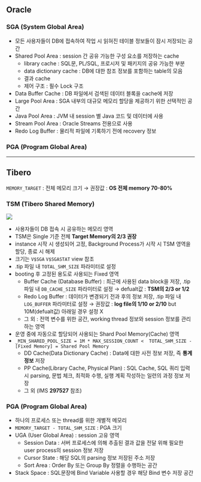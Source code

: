 ## Oracle
### SGA (System Global Area)
- 모든 사용자들이 DB에 접속하여 작업 시 읽혀진 테이블 정보들이 잠시 저장되는 공간
- Shared Pool Area : session 간 공유 가능한 구성 요소를 저장하는 cache
  - library cache : SQL문, PL/SQL, 프로시저 및 패키지의 공유 가능한 부분
  - data dictionary cache : DB에 대한 참조 정보를 포함하는 table의 모음
  - 결과 cache
  - 제어 구조 :  필수 Lock 구조
- Data Buffer Cache : DB 파일에서 검색된 데이터 블록을 cache에 저장
- Large Pool Area : SGA 내부의 대규모 메모리 할당을 제공하기 위한 선택적인 공간
- Java Pool Area : JVM 내 session 별 Java 코드 및 데이터에 사용
- Stream Pool Area : Oracle Streams 전용으로 사용
- Redo Log Buffer : 물리적 파일에 기록하기 전에 recovery 정보
### PGA (Program Global Area)

---
## Tibero
`MEMORY_TARGET` : 전체 메모리 크기 → 권장값 : **OS 전체 memory 70-80%**
### TSM (Tibero Shared Memory)
![](https://prod-files-secure.s3.us-west-2.amazonaws.com/2e9f035b-3bba-4ce1-902b-03e8e4545fa2/50e74659-9cf4-4d7e-a1bb-37b94051050d/3.1_TSM.png?X-Amz-Algorithm=AWS4-HMAC-SHA256&X-Amz-Content-Sha256=UNSIGNED-PAYLOAD&X-Amz-Credential=ASIAZI2LB466U2Z5FOU7%2F20250717%2Fus-west-2%2Fs3%2Faws4_request&X-Amz-Date=20250717T035644Z&X-Amz-Expires=3600&X-Amz-Security-Token=IQoJb3JpZ2luX2VjEFMaCXVzLXdlc3QtMiJHMEUCIEuscGfL%2F4dlhl6B5ykz0IYPOW2awNhWXIji6u7U%2FwaTAiEA7MIK%2F9Lgz%2FoflG8UGi1CtRRxE7%2FXARltBGNkFNa8zHsq%2FwMIbBAAGgw2Mzc0MjMxODM4MDUiDJskHocix%2BDn%2BnnQZCrcA%2B4Y01QaVINI2A%2BccpL83nu%2BWgGPlOPWxedLDX%2FrxY3h7qVkoxawYSqupx5W8nYvQSNKN00OT8hfCefGlGev%2BKfGP8JMLrj41zTkF4vjB2VNIQuha9jWG87tBdgy4SuVWcF%2Be55G3qNzxkE1qlftpEWxRrpxZLQobpElir24Ldvp44clUzRpprUuWg18HG9Ph2%2BTOFITayM3%2B3E4E9hOl6NpJz6atQ5dNtzH8NBIRC1qpIgy7TwW%2FRuXUdo7FlAIXvdUzzsJ8M%2B2%2FHG4bJnXJ3ABmwwtTu388a2MLnZHT%2BeK5sNUiR6yND%2FVS2IdtqF9utq7c2JEQh1p8RxUKG%2F4%2FYn4qff%2Fb0Xh3bh0LqOw0hJ9gfHsmhlG3HRYXYZmK%2B%2BMd9upvlWro2wyraWkJtX9IPzvoGJHXy4wCw6sAM6PhmZYSVePKLAkONJHu9zqaMnBCRMj1iXzZROunKQmQxFhjXNQl2vu4hwUswOHdd%2BS1bEZUyPS4n%2BAocgO9SkhDVsso14wgv0X2vab%2BWvjhpyfZvSnQXJg1I5SI0rp%2FK6wfS14d5qP3nzyLRvDd8v1j9KcQ558mOgG%2B4qMH6aqQ2YIanhM1%2FwOmPuUvcy4KJChUtAPMd0WYftnobmiqX73MMzU4cMGOqUBcP6KkpYE59Jm62wr2RZCHmo%2BxLTojJj2rVykIPPuq5oWtDWd5Ov%2ByahG%2BpyMfR6bMUj%2FJYDllVk%2BsGbmFKERuZ1lojPebO8OE6PxIp1LlUdArIo0bkAcw6ao%2BFiRjtWRQnaoBWvRSmWaIaLvm6fFSr2Zhr78KI%2BmgMrcBUFiyIEIXXe3J%2F3TFQywvyU9pTqaSP%2FpxBEhqVtoOCiReL2xEoJcdKZH&X-Amz-Signature=31e73d974686bda7380afc469eefff0a60443778289d4d460ed903082c335d5d&X-Amz-SignedHeaders=host&x-amz-checksum-mode=ENABLED&x-id=GetObject)
- 사용자들이 DB 접속 시 공유하는 메모리 영역
- TSM은 Single 기준 전체 **Target Memory의 2/3 권장**
- instance 시작 시 생성되어 고정, Background Process가 시작 시 TSM 영역을 할당, 종료 시 해제
- 크기는 `V$SGA` `V$SGASTAT` view 참조
- .tip 파일 내 `TOTAL_SHM_SIZE` 파라미터로 설정
- booting 후 고정된 용도로 사용되는 Fixed 영역
  - Buffer Cache (Database Buffer) : 최근에 사용된 data block을 저장, .tip 파일 내 `DB_CACHE_SIZE` 파라미터로 설정 → defualt값 : **TSM의 2/3 or 1/2**
  - Redo Log Buffer : 데이터가 변경되기 전과 후의 정보 저장, .tip 파일 내 `LOG_BUFFER` 파라미터로 설정 → 권장값 : **log file의 1/10 or 2/10** but 10M(defualt값) 아래일 경우 설정 X
  - 그 외 : 전역 변수를 위한 공간, working thread 정보와 session 정보를 관리하는 영역
- 운영 중에 자동으로 할당되어 사용되는 Shard Pool Memory(Cache) 영역
- `_MIN_SHARED_POOL_SIZE = 1M * MAX_SESSION_COUNT <  TOTAL_SHM_SIZE - [Fixed Memory] = Shared Pool Memory`
  - DD Cache(Data Dictionary Cache) : Data에 대한 사전 정보 저장, 즉 **통계정보** 저장 
  - PP Cache(Library Cache, Physical Plan) : SQL Cache, SQL 쿼리 입력 시 parsing, 문법 체크, 최적화 수행, 실행 계획 작성하는 일련의 과정 정보 저장
  - 그 외  (IMS **297527** 참조)
### PGA (Program Global Area)
- 하나의 프로세스 또는 thread를 위한 개별적 메모리
- `MEMORY_TARGET - TOTAL_SHM_SIZE` : PGA 크기
- UGA (User Global Area) : session 고유 영역
  - Session Data : 서버 프로세스에 의해 추출된 결과 값을 전달 위해 필요한 user process의 session 정보 저장
  - Cursor State : 해당 SQL의 parsing 정보 저장된 주소 저장
  - Sort Area : Order By 또는 Group By 정렬을 수행하는 공간
- Stack Space : SQL문장에 Bind Variable 사용할 경우 해당 Bind 변수 저장 공간

